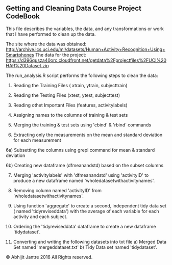 Getting and Cleaning Data Course Project CodeBook
--------------------------------------------------
This file describes the variables, the data, and any transformations or work that I have performed to clean up the data.

The site where the data was obtained:
http://archive.ics.uci.edu/ml/datasets/Human+Activity+Recognition+Using+Smartphones
The data for the project:
https://d396qusza40orc.cloudfront.net/getdata%2Fprojectfiles%2FUCI%20HAR%20Dataset.zip

The run_analysis.R script performs the following steps to clean the data:

1) Reading the Training Files ( xtrain, ytrain, subjecttrain)

2) Reading the Testing Files (xtest, ytest, subjecttest)

3) Reading othet Important Files (features, activitylabels)

4) Assigning names to the columns of training & test sets

5) Merging the training & test sets using 'cbind' & 'rbind' commands

6) Extracting only the measurements on the mean and standard deviation for each measurement

6a) Subsetting the columns using grepl command for mean & standard deviation

6b) Creating new dataframe (dfmeanandstd) based on the subset columns

7) Merging 'activitylabels' with 'dfmeanandstd' using 'activityID' to produce a new dataframe named 'wholedatasetwithactivitynames'.

8) Removing column named 'activityID' from 'wholedatasetwithactivitynames'.

9) Using function 'aggregate' to create a second, independent tidy data set ( named 'tidyreviseddata') with the average of each variable for each activity and each subject.

10) Ordering the 'tidyreviseddata' dataframe  to create a new dataframe 'tidydataset'.

11) Converting and writing the following datasets into txt file
a) Merged Data Set named 'mergeddataset.txt'
b) Tidy Data set named 'tidydataset'.

© Abhijit Jantre 2016 All Rights reserved.
